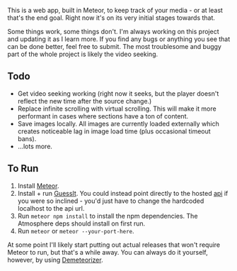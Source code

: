 This is a web app, built in Meteor, to keep track of your media - or at least that's the end goal. Right now it's on its very initial stages towards that.

Some things work, some things don't. I'm always working on this project and updating it as I learn more. If you find any bugs or anything you see that can be done better, feel free to submit. The most troublesome and buggy part of the whole project is likely the video seeking.

## Todo

- Get video seeking working (right now it seeks, but the player doesn't reflect the new time after the source change.)
- Replace infinite scrolling with virtual scrolling. This will make it more performant in cases where sections have a ton of content.
- Save images locally. All images are currently loaded externally which creates noticeable lag in image load time (plus occasional timeout bans).
- ...lots more.


## To Run

1. Install [Meteor](https://github.com/meteor/meteor).
2. Install + run [GuessIt](https://github.com/guessit-io/guessit-rest). You could instead point directly to the hosted [api](http://api.guessit.io/) if you were so inclined - you'd just have to change the hardcoded localhost to the api url.
2. Run `meteor npm install` to install the npm dependencies. The Atmosphere deps should install on first run.
3. Run `meteor` or `meteor --your-port-here`.

At some point I'll likely start putting out actual releases that won't require Meteor to run, but that's a while away. You can always do it yourself, however, by using [Demeteorizer](https://github.com/onmodulus/demeteorizer).

